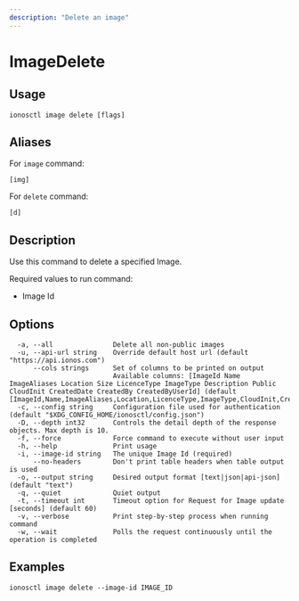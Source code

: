 ```yaml
---
description: "Delete an image"
---
```


# ImageDelete

## Usage

```text
ionosctl image delete [flags]
```

## Aliases

For `image` command:

```text
[img]
```

For `delete` command:

```text
[d]
```

## Description

Use this command to delete a specified Image.

Required values to run command:

* Image Id

## Options

```text
  -a, --all               Delete all non-public images
  -u, --api-url string    Override default host url (default "https://api.ionos.com")
      --cols strings      Set of columns to be printed on output 
                          Available columns: [ImageId Name ImageAliases Location Size LicenceType ImageType Description Public CloudInit CreatedDate CreatedBy CreatedByUserId] (default [ImageId,Name,ImageAliases,Location,LicenceType,ImageType,CloudInit,CreatedDate])
  -c, --config string     Configuration file used for authentication (default "$XDG_CONFIG_HOME/ionosctl/config.json")
  -D, --depth int32       Controls the detail depth of the response objects. Max depth is 10.
  -f, --force             Force command to execute without user input
  -h, --help              Print usage
  -i, --image-id string   The unique Image Id (required)
      --no-headers        Don't print table headers when table output is used
  -o, --output string     Desired output format [text|json|api-json] (default "text")
  -q, --quiet             Quiet output
  -t, --timeout int       Timeout option for Request for Image update [seconds] (default 60)
  -v, --verbose           Print step-by-step process when running command
  -w, --wait              Polls the request continuously until the operation is completed 
```

## Examples

```text
ionosctl image delete --image-id IMAGE_ID
```

